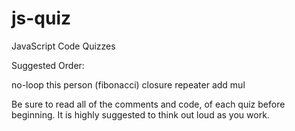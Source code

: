 # js-quiz

JavaScript Code Quizzes

Suggested Order:

no-loop
this
person
(fibonacci)
closure
repeater
add
mul


Be sure to read all of the comments and code, of each quiz before beginning.
It is highly suggested to think out loud as you work.


